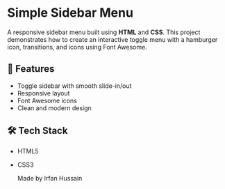 # Simple Sidebar Menu

A responsive sidebar menu built using **HTML** and **CSS**. This project demonstrates how to create an interactive toggle menu with a hamburger icon, transitions, and icons using Font Awesome.

## 🚀 Features

- Toggle sidebar with smooth slide-in/out  
- Responsive layout  
- Font Awesome icons  
- Clean and modern design

## 🛠️ Tech Stack

- HTML5  
- CSS3

  Made by Irfan Hussain
